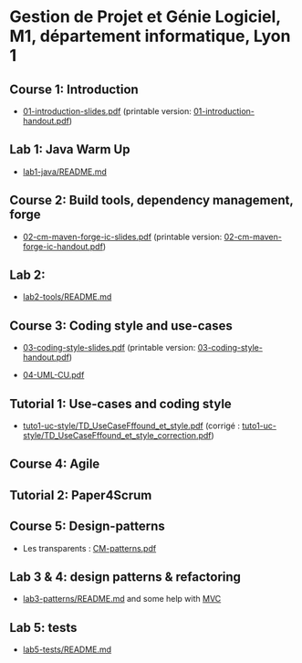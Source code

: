 # Gestion de Projet et Génie Logiciel, M1, département informatique, Lyon 1

## Course 1: Introduction

* [01-introduction-slides.pdf](01-introduction-slides.pdf)
  (printable version: [01-introduction-handout.pdf](01-introduction-handout.pdf))
  
## Lab 1: Java Warm Up

* [lab1-java/README.md](lab1-java/README.md)

## Course 2: Build tools, dependency management, forge

* [02-cm-maven-forge-ic-slides.pdf](02-cm-maven-forge-ic-slides.pdf)
  (printable version: [02-cm-maven-forge-ic-handout.pdf](02-cm-maven-forge-ic-handout.pdf))

## Lab 2: 

* [lab2-tools/README.md](lab2-tools/README.md)

## Course 3: Coding style and use-cases

* [03-coding-style-slides.pdf](03-coding-style-slides.pdf)
  (printable version: [03-coding-style-handout.pdf](03-coding-style-handout.pdf))

* [04-UML-CU.pdf](04-UML-CU.pdf)

## Tutorial 1: Use-cases and coding style

* [tuto1-uc-style/TD_UseCaseFffound_et_style.pdf](tuto1-uc-style/TD_UseCaseFffound_et_style.pdf)
  (corrigé : [tuto1-uc-style/TD_UseCaseFffound_et_style_correction.pdf](tuto1-uc-style/TD_UseCaseFffound_et_style_correction.pdf))

## Course 4: Agile

## Tutorial 2: Paper4Scrum

## Course 5: Design-patterns

* Les transparents : [CM-patterns.pdf](https://perso.liris.cnrs.fr/lionel.medini/enseignement/M1IF01/CM-patterns.pdf)

## Lab 3 & 4: design patterns & refactoring

* [lab3-patterns/README.md](lab3-patterns/README.md) and some help
  with [MVC](lab3-patterns/mvc.md)

## Lab 5: tests

* [lab5-tests/README.md](lab5-tests/README.md)
